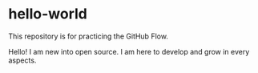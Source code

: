 # hello-world
This repository is for practicing the GitHub Flow.

Hello! I am new into open source. I am here to develop and grow in every aspects.
